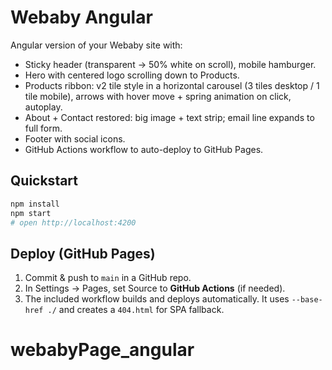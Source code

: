 
# Webaby Angular

Angular version of your Webaby site with:
- Sticky header (transparent → 50% white on scroll), mobile hamburger.
- Hero with centered logo scrolling down to Products.
- Products ribbon: v2 tile style in a horizontal carousel (3 tiles desktop / 1 tile mobile),
  arrows with hover move + spring animation on click, autoplay.
- About + Contact restored: big image + text strip; email line expands to full form.
- Footer with social icons.
- GitHub Actions workflow to auto-deploy to GitHub Pages.

## Quickstart
```bash
npm install
npm start
# open http://localhost:4200
```

## Deploy (GitHub Pages)
1. Commit & push to `main` in a GitHub repo.
2. In Settings → Pages, set Source to **GitHub Actions** (if needed).
3. The included workflow builds and deploys automatically.
   It uses `--base-href ./` and creates a `404.html` for SPA fallback.
# webabyPage_angular

